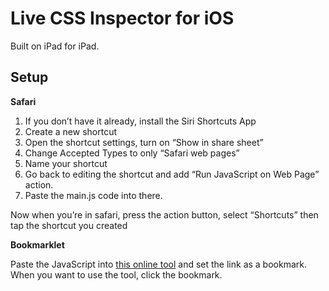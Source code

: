 # Live CSS Inspector for iOS

Built on iPad for iPad.

## Setup

**Safari**

1. If you don’t have it already, install the Siri Shortcuts App
2. Create a new shortcut
3. Open the shortcut settings, turn on “Show in share sheet”
4. Change Accepted Types to only “Safari web pages”
5. Name your shortcut
6. Go back to editing the shortcut and add “Run JavaScript on Web Page” action.
7. Paste the main.js code into there.

Now when you’re in safari, press the action button, select “Shortcuts” then tap the shortcut you created

**Bookmarklet**

Paste the JavaScript into [this online tool][1] and set the link as a bookmark. When you want to use the tool, click the bookmark.

[1]:	https://mrcoles.com/bookmarklet/